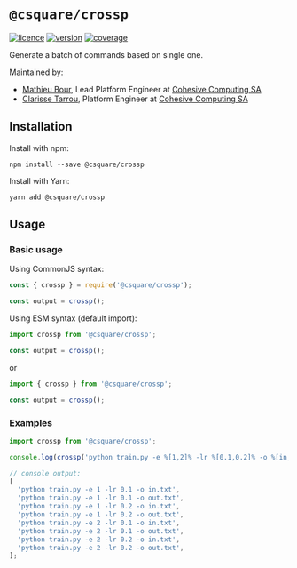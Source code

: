 # `@csquare/crossp`

[![licence](https://img.shields.io/github/license/csquare-ai/crossp)](LICENSE)
[![version](https://img.shields.io/npm/v/@csquare/crossp)](https://www.npmjs.com/package/@csquare/crossp)
[![coverage](https://img.shields.io/codecov/c/github/csquare-ai/crossp)](https://app.codecov.io/gh/csquare-ai/crossp)

Generate a batch of commands based on single one.

Maintained by:

- [Mathieu Bour](https://github.com/mathieu-bour), Lead Platform Engineer at [Cohesive Computing SA](https://csquare.ai)
- [Clarisse Tarrou](https://github.com/ArcticSubmarine), Platform Engineer
  at [Cohesive Computing SA](https://csquare.ai)

## Installation

Install with npm:

```shell
npm install --save @csquare/crossp
```

Install with Yarn:

```shell
yarn add @csquare/crossp
```

## Usage

### Basic usage

Using CommonJS syntax:

```typescript
const { crossp } = require('@csquare/crossp');

const output = crossp();
```

Using ESM syntax (default import):

```typescript
import crossp from '@csquare/crossp';

const output = crossp();
```

or

```typescript
import { crossp } from '@csquare/crossp';

const output = crossp();
```

### Examples

<!-- prettier-ignore-start -->
```typescript
import crossp from '@csquare/crossp';

console.log(crossp('python train.py -e %[1,2]% -lr %[0.1,0.2]% -o %[in,out]%.txt'));

// console output:
[
  'python train.py -e 1 -lr 0.1 -o in.txt',
  'python train.py -e 1 -lr 0.1 -o out.txt',
  'python train.py -e 1 -lr 0.2 -o in.txt',
  'python train.py -e 1 -lr 0.2 -o out.txt',
  'python train.py -e 2 -lr 0.1 -o in.txt',
  'python train.py -e 2 -lr 0.1 -o out.txt',
  'python train.py -e 2 -lr 0.2 -o in.txt',
  'python train.py -e 2 -lr 0.2 -o out.txt',
];
```
<!-- prettier-ignore-end -->
